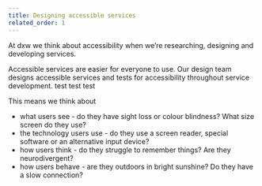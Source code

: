 ```yaml
---
title: Designing accessible services
related_order: 1
---
```

At dxw we think about accessibility when we’re researching, designing and developing services. 

Accessible services are easier for everyone to use. Our design team designs accessible services and tests for accessibility throughout service development. test test test

This means we think about

* what users see - do they have sight loss or colour blindness? What size screen do they use?
* the technology users use - do they use a screen reader, special software or an alternative input device?
* how users think - do they struggle to remember things? Are they neurodivergent?
* how users behave - are they outdoors in bright sunshine? Do they have a slow connection?